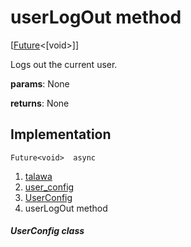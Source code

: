 
<div>

# userLogOut method

</div>


[[Future](https://api.flutter.dev/flutter/dart-core/Future-class.html)\<[void\>]]




Logs out the current user.

**params**: None

**returns**: None



## Implementation

``` language-dart
Future<void>  async 
```







1.  [talawa](../../index.md)
2.  [user_config](../../services_user_config/)
3.  [UserConfig](../../services_user_config/UserConfig-class.md)
4.  userLogOut method

##### UserConfig class







